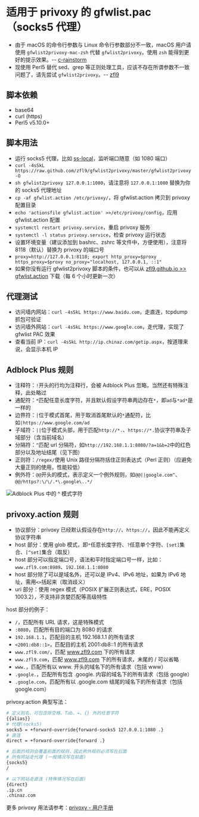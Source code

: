 # 适用于 privoxy 的 gfwlist.pac（socks5 代理）
- 由于 macOS 的命令行参数与 Linux 命令行参数部分不一致，macOS 用户请使用 `gfwlist2privoxy-mac-zsh` 代替 `gfwlist2privoxy`。使用 `zsh` 能得到更好的提示效果。-- [c-rainstorm](https://github.com/c-rainstorm)
- 现使用 Perl5 替代 sed、grep 等正则处理工具，应该不存在所谓参数不一致问题了，请先尝试 `gfwlist2privoxy`。-- [zfl9](https://github.com/zfl9)

## 脚本依赖
- base64
- curl (https)
- Perl5 v5.10.0+

## 脚本用法
- 运行 socks5 代理，比如 [ss-local](https://www.zfl9.com/ss-local.html)，监听端口随意（如 1080 端口）
- `curl -4sSkL https://raw.github.com/zfl9/gfwlist2privoxy/master/gfwlist2privoxy -O`
- `sh gfwlist2privoxy 127.0.0.1:1080`，请注意将 `127.0.0.1:1080` 替换为你的 socks5 代理地址
- `cp -af gfwlist.action /etc/privoxy/`，将 gfwlist.action 拷贝到 privoxy 配置目录
- `echo 'actionsfile gfwlist.action' >>/etc/privoxy/config`，应用 gfwlist.action 配置
- `systemctl restart privoxy.service`，重启 privoxy 服务
- `systemctl -l status privoxy.service`，检查 privoxy 运行状态
- 设置环境变量（建议添加到 bashrc、zshrc 等文件中，方便使用），注意将 8118（默认）替换为 privoxy 的端口号
- `proxy=http://127.0.0.1:8118; export http_proxy=$proxy https_proxy=$proxy no_proxy="localhost, 127.0.0.1, ::1"`
- 如果你没有运行 gfwlist2privoxy 脚本的条件，也可以从 [zfl9.github.io >> gfwlist.action](https://zfl9.github.io/gfwlist2privoxy/gfwlist.action) 下载（每 6 个小时更新一次）

## 代理测试
- 访问墙内网站：`curl -4sSkL https://www.baidu.com`，走直连，tcpdump 抓包可验证
- 访问墙外网站：`curl -4sSkL https://www.google.com`，走代理，实现了 gfwlist PAC 效果
- 查看当前 IP：`curl -4sSkL http://ip.chinaz.com/getip.aspx`，按道理来说，会显示本机 IP

## Adblock Plus 规则
- 注释符：`!`开头的行均为注释行，会被 Adblock Plus 忽略，当然还有特殊注释，此处略过
- 通配符：`*`匹配任意长度字符，并且默认假设字符串两边存在`*`，即`ad`与`*ad*`是一样的
- 边界符：`|`位于模式首尾，用于取消首尾默认的`*`通配符，比如`|https://www.google.com/ad`
- 子域符：`||`位于模式头部，用于匹配`http://*.`、`https://*.`协议字符串及子域部分（含当前域名）
- 分隔符：`^`匹配 url 分隔符，如`http://192.168.1.1:8080/?a=1&b=2`中的红色部分以及地址结尾（见下图）
- 正则符：`/regex/`使用 Unix 路径分隔符括住正则表达式（Perl 正则）（应避免大量正则的使用，性能较低）
- 例外符：`@@`开头的模式，表示定义一个例外规则，如`@@||google.com^`、`@@/https?:\/\/.*\.google\..*/`

![Adblock Plus 中的 `^` 模式字符](http://main.zfl9.com/images/abp-url-split-rule.png)

## privoxy.action 规则
- 协议部分：privoxy 已经默认假设存在`http://`、`https://`，因此不能再定义协议字符串
- host 部分：使用 glob 模式，即`*`任意长度字符、`?`任意单个字符、`[set]`集合、`[^set]`集合（取反）
- host 部分可以指定端口号，语法和平时指定端口号一样，比如：`www.zfl9.com:8989`、`192.168.1.1:8080`
- host 部分除了可以是域名外，还可以是 IPv4、IPv6 地址，如果为 IPv6 地址，需用`<>`括起来（取消歧义）
- uri 部分：使用 regex 模式（POSIX 扩展正则表达式，ERE，POSIX 1003.2），不支持非贪婪匹配等高级特性

host 部分的例子：
- `/`，匹配所有 URL 请求，这是特殊模式
- `:8080`，匹配所有目的端口为 8080 的请求
- `192.168.1.1`，匹配目的主机 192.168.1.1 的所有请求
- `<2001:db8::1>`，匹配目的主机 2001:db8::1 的所有请求
- `www.zfl9.com/`，匹配 www.zfl9.com 下的所有请求
- `www.zfl9.com`，匹配 www.zfl9.com 下的所有请求，末尾的 / 可以省略
- `www.`，匹配所有以 www. 开头的域名下的所有请求（包括 www）
- `.google.`，匹配所有包含 .google. 内容的域名下的所有请求（包括 google）
- `.google.com`，匹配所有以 .google.com 结尾的域名下的所有请求（包括 google.com）

privoxy.action 典型写法：
``` bash
# 定义别名，可包含除空格、Tab、=、{} 外的任意字符
{{alias}}
# 代理(socks5)
socks5 = +forward-override{forward-socks5 127.0.0.1:1080 .}
# 直连
direct = +forward-override{forward .}

# 后面的规则会覆盖前面的规则，因此例外规则必须写在后面
# 所有网站走代理 (一般情况写在前面)
{socks5}
/

# 以下网站走直连 (特殊情况写在后面)
{direct}
.ip.cn
.chinaz.com
```

更多 privoxy 用法请参考：[privoxy - 用户手册](https://www.privoxy.org/user-manual/)

